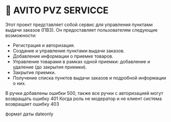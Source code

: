 # 🛒 AVITO PVZ SERVICCE
Этот проект представляет собой сервис для управления пунктами выдачи заказов (ПВЗ). Он предоставляет пользователям следующие возможности:

- Регистрация и авторизация.
- Создание и управление пунктами выдачи заказов.
- Добавление информации о приемке товаров.
- Управление товарами в рамках одной приемки: добавление и удаление (до закрытия приемки).
- Закрытие приемки.
- Получение списка пунктов выдачи заказов и подробной информации о них.

В ручки добавлены ошибки 500, также все ручки с авторизацией могут возвращать ошибку 401
Когда роль не модератор и не клиент система возвращает ошибку 403

формат даты dateonly